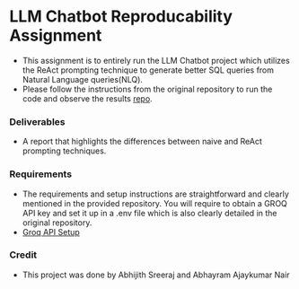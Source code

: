 # LLM Chatbot Reproducability Assignment

* This assignment is to entirely run the LLM Chatbot project which utilizes the ReAct prompting technique to generate better SQL queries from Natural Language queries(NLQ).
* Please follow the instructions from the original repository to run the code and observe the results [repo](https://github.gatech.edu/asreeraj3/iec-norp-llm).

### Deliverables

* A report that highlights the differences between naive and ReAct prompting techniques.

### Requirements

* The requirements and setup instructions are straightforward and clearly mentioned in the provided repository. You will require to obtain a GROQ API key and set it up in a .env file which is also clearly detailed in the original repository.
* [Groq API Setup](https://console.groq.com/keys)

### Credit

* This project was done by Abhijith Sreeraj and Abhayram Ajaykumar Nair

